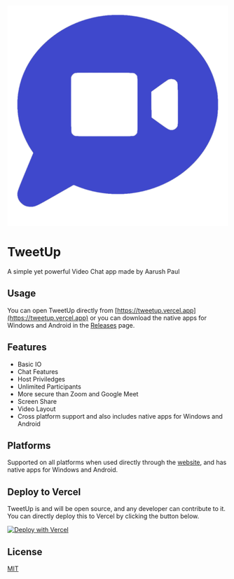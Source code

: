 
![Logo](https://raw.githubusercontent.com/aarush-paul/tweetup/main/favicon.png)


# TweetUp

A simple yet powerful Video Chat app made by Aarush Paul


## Usage
You can open TweetUp directly from [https://tweetup.vercel.app](https://tweetup.vercel.app) or you can download the native apps for Windows and Android in the [Releases](https://github.com/aarush-paul/tweetup/releases) page.
## Features

- Basic IO
- Chat Features
- Host Priviledges
- Unlimited Participants
- More secure than Zoom and Google Meet
- Screen Share
- Video Layout
- Cross platform support and also includes native apps for Windows and Android


## Platforms
Supported on all platforms when used directly through the [website](https://tweetup.vercel.app), and has native apps for Windows and Android.
## Deploy to Vercel
TweetUp is and will be open source, and any developer can contribute to it. You can directly deploy this to Vercel by clicking the button below.

[![Deploy with Vercel](https://vercel.com/button)](https://vercel.com/new/clone?repository-url=https%3A%2F%2Fgithub.com%2Faarush-paul%2Ftweetup&project-name=tweetup&repo-name=TweetUp)
## License

[MIT](https://github.com/aarush-paul/tweetup/blob/main/LICENSE)
